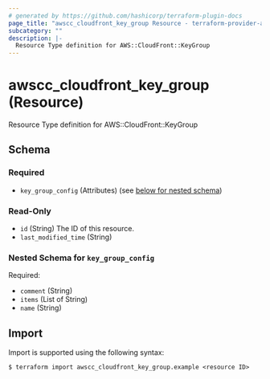 ```yaml
---
# generated by https://github.com/hashicorp/terraform-plugin-docs
page_title: "awscc_cloudfront_key_group Resource - terraform-provider-awscc"
subcategory: ""
description: |-
  Resource Type definition for AWS::CloudFront::KeyGroup
---
```


# awscc_cloudfront_key_group (Resource)

Resource Type definition for AWS::CloudFront::KeyGroup



<!-- schema generated by tfplugindocs -->
## Schema

### Required

- `key_group_config` (Attributes) (see [below for nested schema](#nestedatt--key_group_config))

### Read-Only

- `id` (String) The ID of this resource.
- `last_modified_time` (String)

<a id="nestedatt--key_group_config"></a>
### Nested Schema for `key_group_config`

Required:

- `comment` (String)
- `items` (List of String)
- `name` (String)

## Import

Import is supported using the following syntax:

```shell
$ terraform import awscc_cloudfront_key_group.example <resource ID>
```
